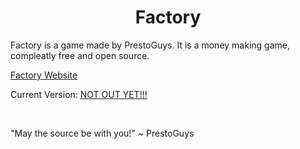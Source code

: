 <h1 align="center">
Factory
</h1>

<p>Factory is a game made by PrestoGuys. It is a money making game, compleatly free and open source.</p>
<p><a href="https://prestoguys.github.io/factory/">Factory Website</a></p>
<p>Current Version: <a href="https://prestoguys.github.io/factory/">NOT OUT YET!!!</a></p>

<br>

<p class="space">"May the source be with you!" ~ PrestoGuys</p>










